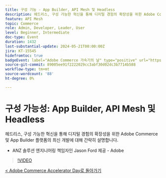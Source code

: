 ```yaml
---
title: 구성 기능 - App Builder, API Mesh 및 Headless
description: 헤드리스, 구성 가능한 혁신을 통해 디지털 경험의 확장성을 위한 Adobe Commerce 및 App Builder 플랫폼의 최신 개발에 대해 간략히 설명합니다. ANZ 솔루션 엔지니어링 책임자인 Jason Ford 제공 - Adobe
feature: API Mesh
topic: Commerce
role: Admin, Developer, Leader, User
level: Beginner, Intermediate
doc-type: Event
duration: 1432
last-substantial-update: 2024-05-21T00:00:00Z
jira: KT-15545
hidefromtoc: true
badgeEvent: label="Adobe Commerce 가속기의 날" type="positive" url="https://experienceleague.adobe.com/en/docs/events/apac-commerce-recordings/2024/overview"
source-git-commit: 89005ee91f2222029cc3abf30d02dc3b7714b588
workflow-type: tm+mt
source-wordcount: '88'
ht-degree: 0%

---
```



# 구성 가능성: App Builder, API Mesh 및 Headless

헤드리스, 구성 가능한 혁신을 통해 디지털 경험의 확장성을 위한 Adobe Commerce 및 App Builder 플랫폼의 최신 개발에 대해 간략히 설명합니다.

+ ANZ 솔루션 엔지니어링 책임자인 Jason Ford 제공 - Adobe

>[!VIDEO](https://video.tv.adobe.com/v/3429272/?learn=on)

[&lt; Adobe Commerce Accelerator Day로 돌아가기](./overview.md)